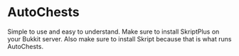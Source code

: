 AutoChests
==========

Simple to use and easy to understand. Make sure to install SkriptPlus on your Bukkit server. Also make sure to install Skript because that is what runs AutoChests.
